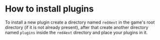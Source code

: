 # How to install plugins

To install a new plugin create a directory named `red4ext` in the game's root directory (if it is not already present),
after that create another directory named `plugins` inside the `red4ext` directory and place your plugins in it.
